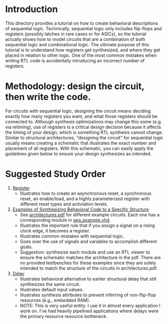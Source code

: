 # Introduction

This directory provides a tutorial on how to create behavioral descriptions of sequential logic. Technically, sequential logic only includes flip-flops and registers
(possibly latches in rare cases or for ASICs), so the tutorial actually shows how to model circuits that are a combination of both sequential logic and
combinational logic. The ultimate purpose of this tutorial is to understand how registers get synthesized, and where they get placed in relation to other logic. One of the most
common mistakes when writing RTL code is accidentally introducing an incorrect number of registers.

# Methodology: design the circuit, then write the code.

For circuits with sequential logic, designing the circuit means deciding exactly how many registers you want, and what those registers should be connected to. Although synthesis 
optimizations may change this some (e.g. via retiming), use of registers is a critical design decision because it affects the timing of your design, which is something RTL 
synthesis cannot change. Similar to structural architectures, "designing the circuit" for sequential logic usually means creating a schematic that illustrates the exact number
and placement of all registers. With this schematic, you can easily apply the guidelines given below to ensure your design synthesizes as intended.

# Suggested Study Order

1. [Register](reg.vhdl)
    - Illustrates how to create an asynchronous reset, a synchronous reset, an enable/load, and a highly parameterized register with different reset types and activiation levels.
1. [Examples of Synthesizing Behavioral Code to a Specific Structure](seq_example.vhd)
    - See [architectures.pdf](architectures.pdf) for different example circuits. Each one has a corresponding module in [seq_example.vhd](seq_example.vhd).
    - Illustrates the important rule that if you assign a signal on a rising clock edge, it becomes a register.
    - Illustrates common mistakes with sequential logic.
    - Goes over the use of signals and variables to accomplish different goals.
    - Suggestion: synthesize each module and use an RTL viewer to ensure the schematic matches the architecture in the pdf. There are no provided testbenches for these examples since they are solely intended to match the structure of the circuits in architectures.pdf. 
1. [Delay](delay.vhd)
    - Illustrates behavioral alternative to earlier structural delay that still synthesizes the same circuit.
    - Illustrates default input values.
    - Illustrates synthesis attributes to prevent inferring of non-flip-flop resources (e.g., embedded RAM).
    - NOTE: This is very useful entity. I use it in almost every application I work on. I've had heavily pipelined applications where delays were the primary resource resource bottleneck.
    

